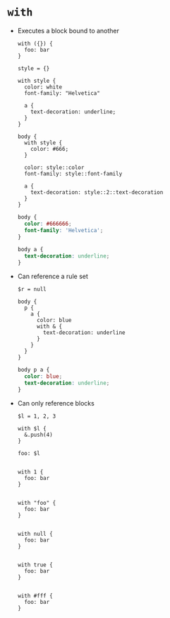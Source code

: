 `with`
======

- Executes a block bound to another

  ~~~ lay
  with ({}) {
    foo: bar
  }

  style = {}

  with style {
    color: white
    font-family: "Helvetica"

    a {
      text-decoration: underline;
    }
  }

  body {
    with style {
      color: #666;
    }

    color: style::color
    font-family: style::font-family

    a {
      text-decoration: style::2::text-decoration
    }
  }
  ~~~

  ~~~ css
  body {
    color: #666666;
    font-family: 'Helvetica';
  }

  body a {
    text-decoration: underline;
  }
  ~~~

- Can reference a rule set

  ~~~~ lay
  $r = null

  body {
    p {
      a {
        color: blue
        with & {
          text-decoration: underline
        }
      }
    }
  }
  ~~~~

  ~~~~ css
  body p a {
    color: blue;
    text-decoration: underline;
  }
  ~~~~

- Can only reference blocks

  ~~~~ lay
  $l = 1, 2, 3

  with $l {
    &.push(4)
  }

  foo: $l
  ~~~~

  ~~~~ !RuntimeError
  ~~~~

  ~~~~ lay
  with 1 {
    foo: bar
  }
  ~~~~

  ~~~~ !RuntimeError
  ~~~~

  ~~~~ lay
  with "foo" {
    foo: bar
  }
  ~~~~

  ~~~~ !RuntimeError
  ~~~~

  ~~~~ lay
  with null {
    foo: bar
  }
  ~~~~

  ~~~~ !RuntimeError
  ~~~~

  ~~~~ lay
  with true {
    foo: bar
  }
  ~~~~

  ~~~~ !RuntimeError
  ~~~~

  ~~~~ lay
  with #fff {
    foo: bar
  }
  ~~~~

  ~~~~ !RuntimeError
  ~~~~
